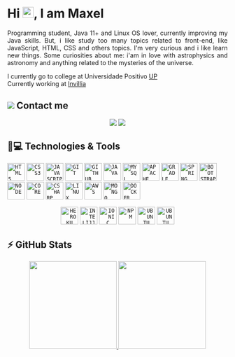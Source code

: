 <h1 align = "justify"> Hi <img src="https://media.giphy.com/media/hvRJCLFzcasrR4ia7z/giphy.gif" width="25px">, I am Maxel</h1>
<p align = "justify">
  Programming student, Java 11+ and Linux OS lover, currently improving my Java skills. But, i like study too many topics related to front-end, like JavaScript, HTML,   CSS and others topics. I'm very curious and i like learn new things. Some curiosities about me: i'am in love with astrophysics and astronomy and          anything related to the mysteries of the universe.
</p>

I currently go to college at Universidade Positivo [UP](https://www.up.edu.br/) <br/>
Currently working at [Invillia](https://invillia.com/global-growth-framework/)

## <img src="https://img.icons8.com/external-flatart-icons-lineal-color-flatarticons/25/undefined/external-message-contact-flatart-icons-lineal-color-flatarticons.png"/> Contact me

<p align="center">
  <a href="https://www.instagram.com/maxudsom/" target="blank"><img src="https://img.icons8.com/bubbles/150/undefined/instagram-new--v2.png"/></a>
  <a href="https://www.linkedin.com/in/maxel-udson-b7b65b203/" target="blank"><img src="https://img.icons8.com/bubbles/150/undefined/linkedin.png"/></a>
</p>

## 🚀💻 Technologies & Tools

<code><img width="40px" src="https://cdn.jsdelivr.net/gh/devicons/devicon/icons/html5/html5-original-wordmark.svg" title = "HTML5"/></code>
<code><img width="40px" src="https://cdn.jsdelivr.net/gh/devicons/devicon/icons/css3/css3-original-wordmark.svg" title = "CSS3"/></code>
<code><img width="40px" src="https://cdn.jsdelivr.net/gh/devicons/devicon/icons/javascript/javascript-original.svg" title = "JAVASCRIPT"/></code>
<code><img width="40px" src="https://cdn.jsdelivr.net/gh/devicons/devicon/icons/git/git-original.svg" title = "GIT"/></code>
<code><img width="40px" src="https://cdn.jsdelivr.net/gh/devicons/devicon/icons/github/github-original.svg" title = "GITHUB"/></code>
<code><img width="40px" src="https://cdn.jsdelivr.net/gh/devicons/devicon/icons/java/java-original.svg" title = "JAVA"/></code>
<code><img width="40px" src="https://cdn.jsdelivr.net/gh/devicons/devicon/icons/mysql/mysql-original.svg" title = "MYSQL"/></code>
<code><img width="40px" src="https://cdn.jsdelivr.net/gh/devicons/devicon/icons/apache/apache-original-wordmark.svg" title = "APACHE"/></code>
<code><img width="40px" src="https://cdn.jsdelivr.net/gh/devicons/devicon/icons/gradle/gradle-plain.svg" title = "GRADLE"/></code>
<code><img width="40px" src="https://cdn.jsdelivr.net/gh/devicons/devicon/icons/spring/spring-original.svg" title = "SPRING"/></code>
<code><img width="40px" src="https://cdn.jsdelivr.net/gh/devicons/devicon/icons/bootstrap/bootstrap-original.svg" title = "BOOTSTRAP"/></code>
<code><img width="40px" src="https://cdn.jsdelivr.net/gh/devicons/devicon/icons/nodejs/nodejs-original.svg" title = "NODE"/></code>
<code><img width="40px" src="https://cdn.jsdelivr.net/gh/devicons/devicon/icons/dotnetcore/dotnetcore-original.svg" title = "CORE"/></code>
<code><img width="40px" src="https://cdn.jsdelivr.net/gh/devicons/devicon/icons/csharp/csharp-original.svg" title = "CSHARP"/></code>
<code><img width="40px" src="https://cdn.jsdelivr.net/gh/devicons/devicon/icons/linux/linux-original.svg" title = "LINUX"/></code>
<code><img width="40px" src="https://cdn.jsdelivr.net/gh/devicons/devicon/icons/amazonwebservices/amazonwebservices-original.svg" title = "AWS"/></code>
<code><img width="40px" src="https://cdn.jsdelivr.net/gh/devicons/devicon/icons/mongodb/mongodb-original.svg" title = "MONGO"/></code>
<code><img width="40px" src="https://cdn.jsdelivr.net/gh/devicons/devicon/icons/docker/docker-original.svg" title = "DOCKER"/></code>

<p align="center">
  <code><img width="40px" src="https://cdn.jsdelivr.net/gh/devicons/devicon/icons/heroku/heroku-plain.svg" title = "HEROKU"/></code>
  <code><img width="40px" src="https://cdn.jsdelivr.net/gh/devicons/devicon/icons/intellij/intellij-original.svg" title = "INTELIJJ"/></code>
  <code><img width="40px" src="https://cdn.jsdelivr.net/gh/devicons/devicon/icons/ionic/ionic-original.svg" title = "IONIC"/></code>
  <code><img width="40px" src="https://cdn.jsdelivr.net/gh/devicons/devicon/icons/npm/npm-original-wordmark.svg" title = "NPM"/></code>
  <code><img width="40px" src="https://cdn.jsdelivr.net/gh/devicons/devicon/icons/ubuntu/ubuntu-plain.svg" title = "UBUNTU"/></code>
  <code><img width="40px" src="https://cdn.jsdelivr.net/gh/devicons/devicon/icons/vscode/vscode-original.svg" title = "UBUNTU"/></code>
</p>
         
## ⚡ GitHub Stats
<p align="center">
  <a href="https://github.com/Maxel-Uds">
    <img height="200em" src="https://github-readme-stats-eight-theta.vercel.app/api?username=Maxel-Uds&show_icons=true&theme=algolia&include_all_commits=true&count_private=true"/>
    <img height="200em" src="https://github-readme-stats-eight-theta.vercel.app/api/top-langs/?username=Maxel-Uds&layout=compact&langs_count=8&theme=algolia"/>
  </a>
</p>
